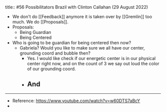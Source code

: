 title:: #56 Possibilitators Brazil with Clinton Callahan (29 August 2022)

- We don't do [[Feedback]] anymore it is taken over by [[Gremlin]] too much. We do [[Proposals]].
- Proposals:
	- Being Guardian
	- Being Centered
- Who is going to be guardian for being centered then now?
	- Gabriela? Would you like to make sure we all have our center, grounding coord and bubble then?
		- Yes. I would like check if our energetic center is in our physical center right now, and on the count of 3 we say out loud the color of our grounding coord.
		- And
			-
- ---
- Reference: https://www.youtube.com/watch?v=w60DTS7aBcY
-